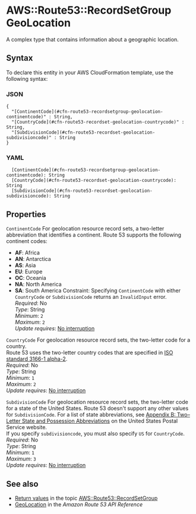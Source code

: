 # AWS::Route53::RecordSetGroup GeoLocation<a name="aws-properties-route53-recordset-geolocation"></a>

A complex type that contains information about a geographic location\.

## Syntax<a name="aws-properties-route53-recordset-geolocation-syntax"></a>

To declare this entity in your AWS CloudFormation template, use the following syntax:

### JSON<a name="aws-properties-route53-recordset-geolocation-syntax.json"></a>

```
{
  "[ContinentCode](#cfn-route53-recordsetgroup-geolocation-continentcode)" : String,
  "[CountryCode](#cfn-route53-recordset-geolocation-countrycode)" : String,
  "[SubdivisionCode](#cfn-route53-recordset-geolocation-subdivisioncode)" : String
}
```

### YAML<a name="aws-properties-route53-recordset-geolocation-syntax.yaml"></a>

```
  [ContinentCode](#cfn-route53-recordsetgroup-geolocation-continentcode): String
  [CountryCode](#cfn-route53-recordset-geolocation-countrycode): String
  [SubdivisionCode](#cfn-route53-recordset-geolocation-subdivisioncode): String
```

## Properties<a name="aws-properties-route53-recordset-geolocation-properties"></a>

`ContinentCode` <a name="cfn-route53-recordsetgroup-geolocation-continentcode"></a>
For geolocation resource record sets, a two\-letter abbreviation that identifies a continent\. Route 53 supports the following continent codes:

- **AF**: Africa
- **AN**: Antarctica
- **AS**: Asia
- **EU**: Europe
- **OC**: Oceania
- **NA**: North America
- **SA**: South America
  Constraint: Specifying `ContinentCode` with either `CountryCode` or `SubdivisionCode` returns an `InvalidInput` error\.  
  _Required_: No  
  _Type_: String  
  _Minimum_: `2`  
  _Maximum_: `2`  
  _Update requires_: [No interruption](https://docs.aws.amazon.com/AWSCloudFormation/latest/UserGuide/using-cfn-updating-stacks-update-behaviors.html#update-no-interrupt)

`CountryCode` <a name="cfn-route53-recordset-geolocation-countrycode"></a>
For geolocation resource record sets, the two\-letter code for a country\.  
Route 53 uses the two\-letter country codes that are specified in [ISO standard 3166\-1 alpha\-2](https://en.wikipedia.org/wiki/ISO_3166-1_alpha-2)\.  
_Required_: No  
_Type_: String  
_Minimum_: `1`  
_Maximum_: `2`  
_Update requires_: [No interruption](https://docs.aws.amazon.com/AWSCloudFormation/latest/UserGuide/using-cfn-updating-stacks-update-behaviors.html#update-no-interrupt)

`SubdivisionCode` <a name="cfn-route53-recordset-geolocation-subdivisioncode"></a>
For geolocation resource record sets, the two\-letter code for a state of the United States\. Route 53 doesn't support any other values for `SubdivisionCode`\. For a list of state abbreviations, see [Appendix B: Two–Letter State and Possession Abbreviations](https://pe.usps.com/text/pub28/28apb.htm) on the United States Postal Service website\.  
If you specify `subdivisioncode`, you must also specify `US` for `CountryCode`\.  
_Required_: No  
_Type_: String  
_Minimum_: `1`  
_Maximum_: `3`  
_Update requires_: [No interruption](https://docs.aws.amazon.com/AWSCloudFormation/latest/UserGuide/using-cfn-updating-stacks-update-behaviors.html#update-no-interrupt)

## See also<a name="aws-properties-route53-recordset-geolocation--seealso"></a>

- [Return values](https://docs.aws.amazon.com/AWSCloudFormation/latest/UserGuide/aws-resource-route53-recordsetgroup.html#aws-resource-route53-recordsetgroup-return-values) in the topic [AWS::Route53::RecordSetGroup](https://docs.aws.amazon.com/AWSCloudFormation/latest/UserGuide/aws-resource-route53-recordsetgroup.html)
- [GeoLocation](https://docs.aws.amazon.com/Route53/latest/APIReference/API_GeoLocation.html) in the _Amazon Route 53 API Reference_
